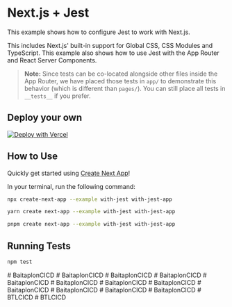 # Next.js + Jest

This example shows how to configure Jest to work with Next.js.

This includes Next.js' built-in support for Global CSS, CSS Modules and TypeScript. This example also shows how to use Jest with the App Router and React Server Components.

> **Note:** Since tests can be co-located alongside other files inside the App Router, we have placed those tests in `app/` to demonstrate this behavior (which is different than `pages/`). You can still place all tests in `__tests__` if you prefer.

## Deploy your own

[![Deploy with Vercel](https://vercel.com/button)](https://vercel.com/new/clone?repository-url=https://github.com/vercel/next.js/tree/canary/examples/with-jest&project-name=with-jest&repository-name=with-jest)

## How to Use

Quickly get started using [Create Next App](https://github.com/vercel/next.js/tree/canary/packages/create-next-app#readme)!

In your terminal, run the following command:

```bash
npx create-next-app --example with-jest with-jest-app
```

```bash
yarn create next-app --example with-jest with-jest-app
```

```bash
pnpm create next-app --example with-jest with-jest-app
```

## Running Tests

```bash
npm test
```
#   B a i t a p l o n C I C D  
 #   B a i t a p l o n C I C D  
 #   B a i t a p l o n C I C D  
 #   B a i t a p l o n C I C D  
 #   B a i t a p l o n C I C D  
 #   B a i t a p l o n C I C D  
 #   B a i t a p l o n C I C D  
 #   B a i t a p l o n C I C D  
 #   B a i t a p l o n C I C D  
 #   B a i t a p l o n C I C D  
 #   B a i t a p l o n C I C D  
 #   B a i t a p l o n C I C D  
 #   B T L C I C D  
 #   B T L C I C D  
 